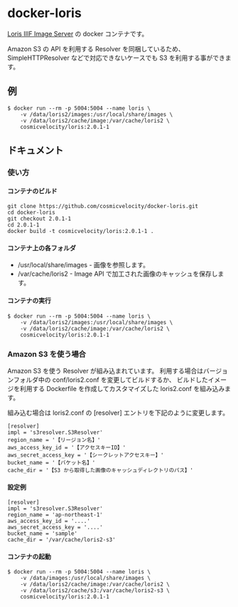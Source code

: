 # docker-loris
[Loris IIIF Image Server](https://github.com/loris-imageserver/loris) の docker コンテナです。

Amazon S3 の API を利用する Resolver を同梱しているため、
SimpleHTTPResolver などで対応できないケースでも S3 を利用する事ができます。

## 例

    $ docker run --rm -p 5004:5004 --name loris \
        -v /data/loris2/images:/usr/local/share/images \
        -v /data/loris2/cache/image:/var/cache/loris2 \
        cosmicvelocity/loris:2.0.1-1

## ドキュメント

### 使い方

#### コンテナのビルド

    git clone https://github.com/cosmicvelocity/docker-loris.git
    cd docker-loris
    git checkout 2.0.1-1
    cd 2.0.1-1
    docker build -t cosmicvelocity/loris:2.0.1-1 .

#### コンテナ上の各フォルダ

- /usr/local/share/images - 画像を参照します。
- /var/cache/loris2 - Image API で加工された画像のキャッシュを保存します。

#### コンテナの実行

    $ docker run --rm -p 5004:5004 --name loris \
        -v /data/loris2/images:/usr/local/share/images \
        -v /data/loris2/cache/image:/var/cache/loris2 \
        cosmicvelocity/loris:2.0.1-1

### Amazon S3 を使う場合

Amazon S3 を使う Resolver が組み込まれています。
利用する場合はバージョンフォルダ中の conf/loris2.conf を変更してビルドするか、
ビルドしたイメージを利用する Dockerfile を作成してカスタマイズした loris2.conf を組み込みます。
    
組み込む場合は loris2.conf の [resolver] エントリを下記のように変更します。
    
    [resolver]
    impl = 's3resolver.S3Resolver'
    region_name = '【リージョン名】'
    aws_access_key_id = '【アクセスキーID】'
    aws_secret_access_key = '【シークレットアクセスキー】'
    bucket_name = '【バケット名】'
    cache_dir = '【S3 から取得した画像のキャッシュディレクトリのパス】'
    
#### 設定例

    [resolver]
    impl = 's3resolver.S3Resolver'
    region_name = 'ap-northeast-1'
    aws_access_key_id = '....'
    aws_secret_access_key = '....'
    bucket_name = 'sample'
    cache_dir = '/var/cache/loris2-s3'

#### コンテナの起動

    $ docker run --rm -p 5004:5004 --name loris \
        -v /data/images:/usr/local/share/images \
        -v /data/loris2/cache/image:/var/cache/loris2 \
        -v /data/loris2/cache/s3:/var/cache/loris2-s3 \
        cosmicvelocity/loris:2.0.1-1
